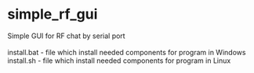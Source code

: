 # simple_rf_gui
Simple GUI for RF chat by serial port
<br/><br/>
install.bat - file which install needed components for program in Windows<br/>
install.sh - file which install needed components for program in Linux
